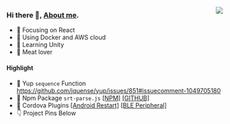 [<img align="right" src="https://github-readme-stats.vercel.app/api?username=Qiming-Liu&bg_color=30,e96443,904e95&title_color=fff&text_color=fff&show_icons=true&icon_color=feda77" />](https://qiming-liu.github.io/)

### Hi there 👋, [About me](https://qiming-liu.github.io/).

- :orange_book: Focusing on React
- :hammer: Using Docker and AWS cloud
-  🌱  Learning Unity
- :meat_on_bone: Meat lover

#### Highlight

- :link: Yup `sequence` Function https://github.com/jquense/yup/issues/851#issuecomment-1049705180  
- :gift: Npm Package `srt-parse.js` [[NPM]](https://www.npmjs.com/package/srtparsejs) [[GITHUB]](https://github.com/Qiming-Liu/srtparse.js)  
- :electric_plug: Cordova Plugins [[Android Restart]](https://github.com/Qiming-Liu/cordova-plugin-android-restart) [[BLE Peripheral]](https://github.com/Qiming-Liu/cordova-plugin-ble-peripheral-fix)  
- :point_down: Project Pins Below 
